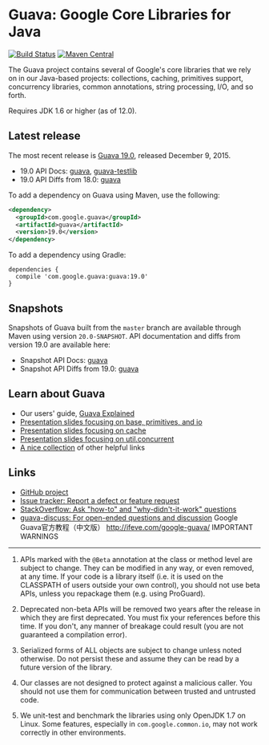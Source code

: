Guava: Google Core Libraries for Java
=====================================

[![Build Status](https://travis-ci.org/google/guava.svg?branch=master)](https://travis-ci.org/google/guava)
[![Maven Central](https://maven-badges.herokuapp.com/maven-central/com.google.guava/guava/badge.svg)](https://maven-badges.herokuapp.com/maven-central/com.google.guava/guava)

The Guava project contains several of Google's core libraries that we rely on
in our Java-based projects: collections, caching, primitives support,
concurrency libraries, common annotations, string processing, I/O, and so forth.

Requires JDK 1.6 or higher (as of 12.0).

Latest release
--------------

The most recent release is [Guava 19.0][], released December 9, 2015.

- 19.0 API Docs: [guava][guava-release-api-docs], [guava-testlib][testlib-release-api-docs]
- 19.0 API Diffs from 18.0: [guava][guava-release-api-diffs]

To add a dependency on Guava using Maven, use the following:

```xml
<dependency>
  <groupId>com.google.guava</groupId>
  <artifactId>guava</artifactId>
  <version>19.0</version>
</dependency>
```

To add a dependency using Gradle:

```
dependencies {
  compile 'com.google.guava:guava:19.0'
}
```

Snapshots
---------

Snapshots of Guava built from the `master` branch are available through Maven
using version `20.0-SNAPSHOT`. API documentation and diffs from version 19.0
are available here:

- Snapshot API Docs: [guava][guava-snapshot-api-docs]
- Snapshot API Diffs from 19.0: [guava][guava-snapshot-api-diffs]

Learn about Guava
------------------

- Our users' guide, [Guava Explained][]
- [Presentation slides focusing on base, primitives, and io](http://guava-libraries.googlecode.com/files/Guava_for_Netflix_.pdf)
- [Presentation slides focusing on cache]( http://guava-libraries.googlecode.com/files/JavaCachingwithGuava.pdf)
- [Presentation slides focusing on util.concurrent](http://guava-libraries.googlecode.com/files/guava-concurrent-slides.pdf)
- [A nice collection](http://www.tfnico.com/presentations/google-guava) of other helpful links

Links
-----

- [GitHub project](https://github.com/google/guava)
- [Issue tracker: Report a defect or feature request](https://github.com/google/guava/issues/new)
- [StackOverflow: Ask "how-to" and "why-didn't-it-work" questions](https://stackoverflow.com/questions/ask?tags=guava+java)
- [guava-discuss: For open-ended questions and discussion](http://groups.google.com/group/guava-discuss)
Google Guava官方教程（中文版）
http://ifeve.com/google-guava/
IMPORTANT WARNINGS
------------------

1. APIs marked with the `@Beta` annotation at the class or method level
are subject to change. They can be modified in any way, or even
removed, at any time. If your code is a library itself (i.e. it is
used on the CLASSPATH of users outside your own control), you should
not use beta APIs, unless you repackage them (e.g. using ProGuard).

2. Deprecated non-beta APIs will be removed two years after the
release in which they are first deprecated. You must fix your
references before this time. If you don't, any manner of breakage
could result (you are not guaranteed a compilation error).

3. Serialized forms of ALL objects are subject to change unless noted
otherwise. Do not persist these and assume they can be read by a
future version of the library.

4. Our classes are not designed to protect against a malicious caller.
You should not use them for communication between trusted and
untrusted code.

5. We unit-test and benchmark the libraries using only OpenJDK 1.7 on
Linux. Some features, especially in `com.google.common.io`, may not work
correctly in other environments.

[Guava 19.0]: https://github.com/google/guava/wiki/Release19
[guava-release-api-docs]: http://google.github.io/guava/releases/19.0/api/docs/
[testlib-release-api-docs]: http://www.javadoc.io/doc/com.google.guava/guava-testlib/19.0
[guava-release-api-diffs]: http://google.github.io/guava/releases/19.0/api/diffs/
[guava-snapshot-api-docs]: http://google.github.io/guava/releases/snapshot/api/docs/
[guava-snapshot-api-diffs]: http://google.github.io/guava/releases/snapshot/api/diffs/
[Guava Explained]: https://github.com/google/guava/wiki/Home

